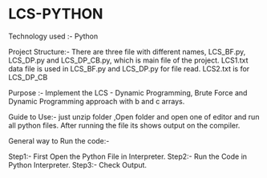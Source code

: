 # LCS-PYTHON


Technology used :- Python

Project Structure:- There are three file with different names, LCS_BF.py, LCS_DP.py and LCS_DP_CB.py,
	            which is main file of the project. LCS1.txt data file is used in LCS_BF.py and LCS_DP.py for file read.
	            LCS2.txt is for LCS_DP_CB

Purpose :- Implement the LCS - Dynamic  Programming, Brute Force and Dynamic Programming approach with b and c arrays.

Guide to Use:- just unzip folder ,Open folder and open one of editor and run all python files. After running the file its shows
               output on the compiler.

General way to Run the code:- 

Step1:- First Open the Python File in Interpreter.
Step2:- Run the Code in Python Interpreter.
Step3:- Check Output.

